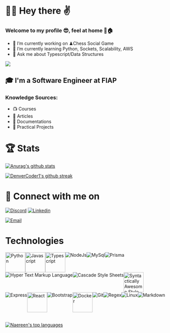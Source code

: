 # 👨‍💻 Hey there ✌
### Welcome to my profile 😎, feel at home 🚪🏠

- 🔭 I’m currently working on ♟Chess Social Game
- 🌱 I’m currently learning Python, Sockets, Scalability, AWS
- 💬 Ask me about Typescript/Data Structures

![](https://komarev.com/ghpvc/?username=viniciusSimizu&color=blue&style=for-the-badge)
<br>

## 🎓 I'm a Software Engineer at FIAP

### Knowledge Sources:
- 📺 Courses
- 📖 Articles
- 📝 Documentations
- 🔨 Practical Projects

# 🏆 Stats
[![Anurag's github stats](https://github-readme-stats.vercel.app/api?username=viniciusSimizu&theme=blue-green)](https://github.com/anuraghazra/github-readme-stats)

[![DenverCoder1's github streak](https://github-readme-streak-stats.herokuapp.com/?user=viniciusSimizu&theme=blue-green)](https://github.com/DenverCoder1/github-readme-streak-stats)

# 🔌 Connect with me on
[![Discord](https://skillicons.dev/icons?i=discord)](https://discordapp.com/users/vinicius_simiz)
[![Linkedin](https://skillicons.dev/icons?i=linkedin)](https://www.linkedin.com/in/vinicius-simizu/)

[![Email](https://img.shields.io/badge/Gmail-EA4335.svg?style=for-the-badge&logo=Gmail&logoColor=white)](mailto:viniciussimiz@gmail.com)


# Technologies
<section style="display: flex; flex-wrap: wrap;">
  <img src="https://techstack-generator.vercel.app/python-icon.svg" alt="Python" width="63" height="63" />
  <img src="https://techstack-generator.vercel.app/js-icon.svg" alt="Javascript" width="63" height="63" />
  <img src="https://techstack-generator.vercel.app/ts-icon.svg" alt="Typescript" width="63" height="63" />
  <img src="https://skillicons.dev/icons?i=nodejs" alt="NodeJs"/>
  <img src="https://skillicons.dev/icons?i=mysql" alt="MySql"/>
  <img src="https://skillicons.dev/icons?i=prisma" alt="Prisma"/>
  <img src="https://skillicons.dev/icons?i=html" alt="Hyper Text Markup Language"/>
  <img src="https://skillicons.dev/icons?i=css" alt="Cascade Style Sheets"/>
  <img src="https://techstack-generator.vercel.app/sass-icon.svg" alt="Syntactically Awesome Style Sheets" width="63" height="63" />
  <img src="https://skillicons.dev/icons?i=express" alt="Express"/>
  <img src="https://techstack-generator.vercel.app/react-icon.svg" alt="React" width="63" height="63" />
  <img src="https://skillicons.dev/icons?i=bootstrap" alt="Bootstrap"/>
  <img src="https://techstack-generator.vercel.app/docker-icon.svg" alt="Docker" width="63" height="63" />
  <img src="https://skillicons.dev/icons?i=git" alt="Git"/>
  <img src="https://skillicons.dev/icons?i=regex" alt="Regex"/>
  <img src="https://skillicons.dev/icons?i=linux" alt="Linux"/>
  <img src="https://skillicons.dev/icons?i=md" alt="Markdown"/>
</section>

<br>

[![Naereen's top languages](https://github-readme-stats.vercel.app/api/top-langs/?username=viniciusSimizu&theme=blue-green)](https://github.com/anuraghazra/github-readme-stats)
